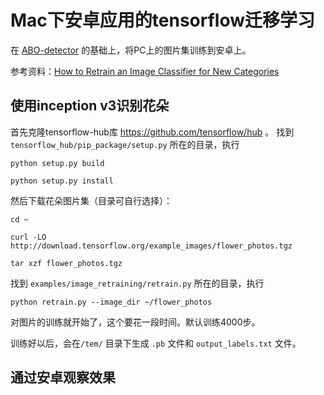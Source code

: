 # Mac下安卓应用的tensorflow迁移学习

在 [ABO-detector](https://github.com/davelet/ABO-detector) 的基础上，将PC上的图片集训练到安卓上。

参考资料：[How to Retrain an Image Classifier for New Categories](https://www.tensorflow.org/hub/tutorials/image_retraining)

## 使用inception v3识别花朵
首先克隆tensorflow-hub库 https://github.com/tensorflow/hub 。
找到 `tensorflow_hub/pip_package/setup.py` 所在的目录，执行
```
python setup.py build

python setup.py install
```

然后下载花朵图片集（目录可自行选择）：
```
cd ~

curl -LO http://download.tensorflow.org/example_images/flower_photos.tgz

tar xzf flower_photos.tgz
```
找到 `examples/image_retraining/retrain.py` 所在的目录，执行

```
python retrain.py --image_dir ~/flower_photos
```
对图片的训练就开始了，这个要花一段时间。默认训练4000步。

训练好以后，会在`/tem/` 目录下生成 `.pb` 文件和 `output_labels.txt` 文件。

## 通过安卓观察效果

